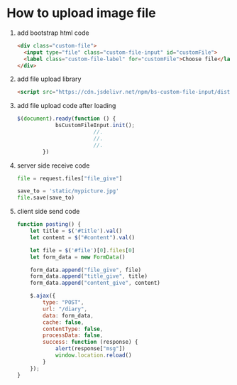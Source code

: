 # How to upload image file

1. add bootstrap html code

    ```html
    <div class="custom-file">
      <input type="file" class="custom-file-input" id="customFile">
      <label class="custom-file-label" for="customFile">Choose file</label>
    </div>
    ```

1. add file upload library

    ```html
    <script src="https://cdn.jsdelivr.net/npm/bs-custom-file-input/dist/bs-custom-file-input.js"></script>
    ```

1. add file upload code after loading

    ```jsx
    $(document).ready(function () {
                bsCustomFileInput.init();
    						//.
    						//.
    						//.
            })
    ```

1. server side receive code

    ```python
    file = request.files["file_give"]

    save_to = 'static/mypicture.jpg'
    file.save(save_to)
    ```

1. client side send code

    ```jsx
    function posting() {
        let title = $('#title').val()
        let content = $("#content").val()

        let file = $('#file')[0].files[0]
        let form_data = new FormData()

        form_data.append("file_give", file)
        form_data.append("title_give", title)
        form_data.append("content_give", content)

        $.ajax({
            type: "POST",
            url: "/diary",
            data: form_data,
            cache: false,
            contentType: false,
            processData: false,
            success: function (response) {
                alert(response["msg"])
                window.location.reload()
            }
        });
    }
    ```